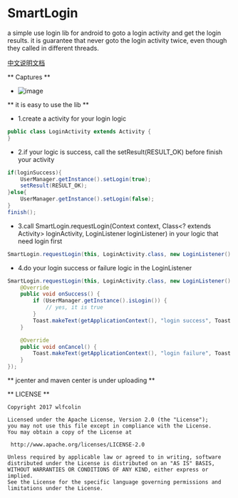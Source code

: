 # SmartLogin

a simple use login lib for android to goto a login activity and get the login results. it is guarantee that never goto the login activity twice, even though they called in different threads.


[中文说明文档](https://github.com/wlfcolin/SmartLogin/blob/master/README-zh.md)


** Captures **
* ![image](https://github.com/wlfcolin/SmartLogin/blob/master/capture/capture.gif)


** it is easy to use the lib **


* 1.create a activity for your login logic
``` java
public class LoginActivity extends Activity {
}
```

* 2.if your logic is success, call the setResult(RESULT_OK) before finish your activity
``` java
if(loginSuccess){
    UserManager.getInstance().setLogin(true);
    setResult(RESULT_OK);
}else{
    UserManager.getInstance().setLogin(false);
}
finish();
```


* 3.call SmartLogin.requestLogin(Context context, Class<? extends Activity> loginActivity, LoginListener
                             loginListener) in your logic that need login first
``` java
SmartLogin.requestLogin(this, LoginActivity.class, new LoginListener() {...});
```


* 4.do your login success or failure logic in the LoginListener
``` java
SmartLogin.requestLogin(this, LoginActivity.class, new LoginListener() {
    @Override
    public void onSuccess() {
        if (UserManager.getInstance().isLogin()) {
            // yes, it is true
        }
        Toast.makeText(getApplicationContext(), "login success", Toast.LENGTH_SHORT).show();
    }

    @Override
    public void onCancel() {
        Toast.makeText(getApplicationContext(), "login failure", Toast.LENGTH_SHORT).show();
    }
});
```

** jcenter and maven center is under uploading **


** LICENSE **
```
Copyright 2017 wlfcolin

Licensed under the Apache License, Version 2.0 (the "License");
you may not use this file except in compliance with the License.
You may obtain a copy of the License at

 http://www.apache.org/licenses/LICENSE-2.0

Unless required by applicable law or agreed to in writing, software
distributed under the License is distributed on an "AS IS" BASIS,
WITHOUT WARRANTIES OR CONDITIONS OF ANY KIND, either express or implied.
See the License for the specific language governing permissions and
limitations under the License.
```

